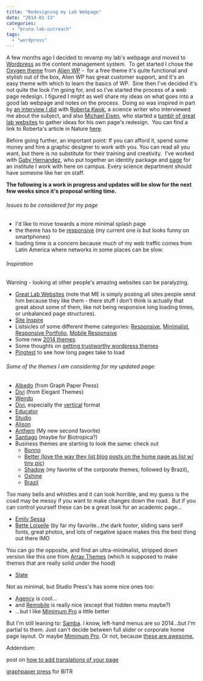 ```yaml
---
title: "Redesigning my Lab Webpage"
date: "2014-01-13"
categories: 
  - "bruna-lab-outreach"
tags: 
  - "wordpress"
---
```


A few months ago I decided to revamp my lab's webpage and moved to [Wordpress](http://wordpress.org) as the content management system.  To get started I chose the [Oxygen theme](http://alienwp.com/themes/oxygen/) from [Alien WP](http://alienwp.com) -  for a free theme it's quite functional and stylish out of the box, Alien WP has great customer support, and it's an easy theme with which to learn the basics of WP.  Sine then I've decided it's not quite the look I'm going for, and so I've started the process of a web page redesign. I figured I might as well share my ideas on what goes into a good lab webpage and notes on the process.  Doing so was inspired in part by [an interview I did](http://www.nature.com/naturejobs/science/articles/10.1038/nj7487-255a) with [Roberta Kwok](http://www.robertakwok.com), a science writer who interviewed me about the subject, and also [Michael Eisen](http://www.eisenlab.org/eisen/), who started a [tumblr of great lab websites](http://www.greatlabwebsites.tumblr.com) to gather ideas for his own page's redesign.  You can find a link to Roberta's article in Nature [here](http://www.nature.com/naturejobs/science/articles/10.1038/nj7487-255a).

Before going further, an important point: If you can afford it, spend some money and hire a graphic designer to work with you. You can read all you want, but there is no substitute for their training and creativity.  I've worked with [Gaby Hernandez](http://www.portfolio.gabrielahdesign.com), who put together an identity package and [page](http://www.floridabrazil.org) for an institute I work with here on campus. Every science department should have someone like her on staff.

**The following is a work in progress and updates will be slow for the next few weeks since it's proposal writing time.**

###### Issues to be considered for my page

- I'd like to move towards a more minimal splash page
- the theme has to be [responsive](http://en.wikipedia.org/wiki/Responsive_web_design) (my current one is but looks funny on smartphones)
- loading time is a concern because much of my web traffic comes from Latin America where networks in some places can be slow.

###### Inspiration

Warning - looking at other people's amazing websites can be paralyzing.

- [Great Lab Websites](greatlabwebsites.tumblr.com/ ) (note that ME is simply posting all sites people send him because they like them - there stuff I don't think is actually that great about some of them, like not being responsive long loading times, or unbalanced page structures).
- [Site Inspire](http://www.siteinspire.com)
- Listsicles of some different theme categories: [Responsive](http://www.premiumwp.com/best-responsive-wordpress-themes/), [Minimalist](http://www.premiumwp.com/best-minimalist-wordpress-themes/), [Responsive Portfolio](http://www.premiumwp.com/best-responsive-portfolio-wordpress-themes/), [Mobile Responsive](http://www.premiumwp.com/best-mobile-responsive-blog-wordpress-themes/)
- Some new [2014 themes](http://premium.wpmudev.org/blog/25-most-beautiful-wordpress-themes-2014/)
- Some thoughts on [getting trustworthy wordpress themes](http://chrislema.com/trustworthy-wordpress-themes/)
- [Pingtest](http://tools.pingdom.com/fpt/) to see how long pages take to load

###### Some of the themes I am considering for my updated page:

- [Albedo](http://graphpaperpress.com/themes/albedo/#demo-full) (from Graph Paper Press)
- [Divi](http://www.elegantthemes.com/gallery/divi/) (from Elegant Themes)
- [Weirdo](http://themeforest.net/item/weirdo-unique-personal-blog-wordpress-theme/9696668?WT.oss_phrase=&WT.oss_rank=7&WT.z_author=NooTheme&WT.trending=trending&WT.ac=search_list)
- [Divi](http://www.elegantthemes.com/gallery/divi/), especially the [vertical](http://www.elegantthemes.com/preview/Divi/home-basic/) format
- [Educator](http://themeforest.net/item/educator-wp-learning-management-system-theme/full_screen_preview/9701837)
- [Studio](http://themeforest.net/item/studio-multipurpose-technology-wordpress-theme/full_screen_preview/8100599)
- [Alison](http://themeforest.net/item/alison-responsive-wordpress-news-theme/7365900?WT.oss_phrase=facebook%20like&WT.oss_rank=33&WT.z_author=chrisbit&WT.ac=search_thumb)
- [Anthem](https://thethemefoundry.com/wordpress-themes/anthem/) (My new second favorite)
- [Santiago](http://themeforest.net/item/santiago-responsive-wordpress-magazine-theme/full_screen_preview/6675828) (maybe for Biotropica?)
- Business themes are starting to look the same: check out
    - [Bonno](http://bonnowp.aisconverse.com/)
    - [Better (love the way they list blog posts on the home page as list w/ tiny pic)](http://themeforest.net/item/better-minimalistic-business-wordpress-theme/8056787?ref=cirvitis)
    - [Shadow](http://themeforest.net/item/shadow-responsive-retina-multipurpose-theme/7126890) (my favorite of the corporate themes, followed by Brazil)[.](http://themeforest.net/item/shadow-responsive-retina-multipurpose-theme/7126890)
    - [Oshine](http://themeforest.net/item/oshine-creative-multipurpose-wordpress-theme/full_screen_preview/9545812?ref=cirvitis)
    - [Brazil](http://themeforest.net/item/brazil-wordpress-theme/full_screen_preview/8047735?ref=cirvitis)

Too many bells and whistles and it can look horrible, and my guess is the coad may be messy if you want to make changes down the road.  But if you can control yourself these can be a great look for an academic page...

- [Emily Sessa](http://www.loisellelab.org/)
- [Bette Loiselle](http://www.loisellelab.org/) (by far my favorite...the dark footer, sliding sans serif fonts, great photos, and lots of negative space makes this the best thing out there IMO

You can go the opposite, and find an ultra-minimalist, stripped down version like this one from [Array Themes](https://arraythemes.com/wordpress-themes/) (which is supposed to make themes that are really solid under the hood)

- [Slate](https://preview.arraythemes.com/slate/)

Not as minimal, but Studio Press's has some nice ones too:

- [Agency](http://my.studiopress.com/themes/) is cool...
- and [Remobile](http://my.studiopress.com/themes/remobile/) is really nice (except that hidden menu maybe?)
- ...but I like [Mimimum Pro](http://my.studiopress.com/themes/minimum/) a little better

But I'm still leaning to: [Samba](http://themeforest.net/item/samba-colored-wordpress-theme/5691055). I know, left-hand menus are so 2014...but I'm partial to them. Just can't decide between full slider or corporate home page layout. Or maybe [Mimimum Pro](http://my.studiopress.com/themes/minimum/). Or not, because [these are awesome.](https://modernthemes.net/premium-wordpress-themes/)

Addendum:

post on [how to add translations of your page](http://torquemag.io/4-ways-to-turn-wordpress-into-a-multilingual-website/)

[graphpaper press](https://graphpaperpress.com/themes/page/3/) for BITR
